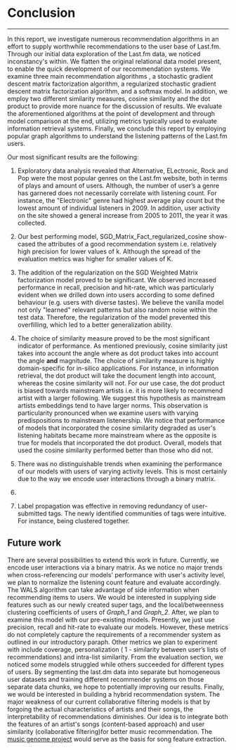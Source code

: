 # Conclusion 
---
In this report, we investigate numerous recommendation algorithms in an effort to supply worthwhile recommendations to the user base of Last.fm. Through our initial data exploration of the Last.fm data, we noticed inconstancy's within. We flatten the original relational data model present, to enable the quick development of our recommendation systems. We examine three main recommendation algorithms , a stochastic gradient descent matrix factorization algorithm,  a  regularized stochastic gradient descent matrix factorization algorithm, and a softmax model.  In addition, we employ two different similarity measures, cosine similarity and the dot product to provide more nuance for the discussion of results. We evaluate the aforementioned algorithms at the point of development and through model comparison at the end, utilizing metrics typically used to evaluate information retrieval systems. Finally, we conclude this report by employing popular graph algorithms to understand the listening patterns of the Last.fm users. 

Our most significant results are the following: 

1. Exploratory data analysis revealed that Alternative, ELectronic, Rock and Pop were the most popular genres on the Last.fm website, both in terms of plays and amount of users. Although, the number of user’s a genre has garnered does not necessarily correlate with listening count.  For instance, the "Electronic" genre had highest average play count but the lowest amount of individual listeners  in 2009.  In addition, user activity on the site showed a general increase from 2005 to 2011, the year it was collected. 

2. Our best performing model, SGD_Matrix_Fact_regularized_cosine show-cased the attributes of a good recommendation system i.e. relatively high precision for lower values of k. Although the spread of the evaluation metrics was higher for smaller values of K. 

3. The addition of the regularization  on the SGD Weighted Matrix factorization model proved to be significant. We observed increased performance in recall, precision and hit-rate, which was particularly evident when we drilled down into users according to some defined behaviour (e.g. users with diverse tastes). We believe the vanilla model not only "learned" relevant patterns but also random noise within the test data. Therefore, the regularization of the model prevented this overfilling, which led to a better generalization ability. 

4. The choice of similarity measure proved to be the most significant indicator of performance. As mentioned previously, cosine similarity just takes into account the angle where as dot product takes into account the angle **and** magnitude. The choice of similarity measure is highly domain-specific for in-silico applications. For instance, in information retrieval, the dot product will take the document length into account, whereas the cosine similarity will not. For our use case, the dot product is biased towards mainstream artists i.e. it is more likely to recommend artist with a larger following. We suggest this hypothesis as mainstream artists embeddings tend to have larger norms.  This observation is particularity pronounced when we examine users with varying predispositions to mainstream listenership. We notice that performance of models that incorporated the cosine similarity degraded as user's listening habitats became more mainstream where as the opposite is true for models that incorporated the dot product. Overall, models that used the cosine similarity performed better than those who did not. 

5. There was no distinguishable trends when examining the performance of our models with users of varying activity levels. This is most certainly due to the way we encode user interactions through a binary matrix.

6. 



7. Label propagation was effective in removing redundancy of user-submitted tags. The newly identified communities of tags  were intuitive.  For instance, being clustered together. 


## Future work
There are several possibilities to extend this work in future. Currently, we encode user interactions via a binary matrix. As we notice no major trends when cross-referencing our models' performance with user's activity level, we plan to normalize the listening count feature and evaluate accordingly. The WALS algorithm can take advantage of side information when recommending items to users. We would be interested in supplying side features such as our newly created super tags, and the local/betweenness clustering coefficients of users of *Graph_1* and *Graph_2*. After, we plan to examine this model with our pre-existing models. Presently, we just use precision, recall and hit-rate to evaluate our models. However, these metrics do not completely capture the requirements of a recommender system as outlined in our introductory paraph. Other metrics we plan to experiment with include coverage, personalization ( 1 - similarity between user’s lists of recommendations) and intra-list similarity. From the evaluation section, we noticed some models struggled while others succeeded for different types of users. By segmenting the last.dm data into separate but homogeneous user datasets and training different recommender systems on those separate data chunks, we hope to potentially improving our results. Finally, we would be interested in building a hybrid recommendation system. The major weakness of our current collaborative filtering models is that by  forgoing the actual characteristics of artists and their songs, the interpretability of recommendations diminishes. Our idea is to integrate both the features of an artist's songs (content-based approach) and user similarity (collaborative filtering)for better music recommendation. The [music genome project](https://en.wikipedia.org/wiki/Music_Genome_Project) would serve as the basis for song feature extraction. 
